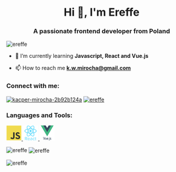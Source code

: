 <h1 align="center">Hi 👋, I'm Ereffe</h1>
<h3 align="center">A passionate frontend developer from Poland</h3>

<p align="left"> <img src="https://komarev.com/ghpvc/?username=ereffe&label=Profile%20views&color=0e75b6&style=flat" alt="ereffe" /> </p>

- 🌱 I’m currently learning **Javascript, React and Vue.js**

- 📫 How to reach me **k.w.mirocha@gmail.com**

<h3 align="left">Connect with me:</h3>
<p align="left">
<a href="https://linkedin.com/in/kacper-mirocha-2b92b124a" target="blank"><img align="center" src="https://raw.githubusercontent.com/rahuldkjain/github-profile-readme-generator/master/src/images/icons/Social/linked-in-alt.svg" alt="kacper-mirocha-2b92b124a" height="30" width="40" /></a>
<a href="https://www.leetcode.com/ereffe" target="blank"><img align="center" src="https://raw.githubusercontent.com/rahuldkjain/github-profile-readme-generator/master/src/images/icons/Social/leet-code.svg" alt="ereffe" height="30" width="40" /></a>
</p>

<h3 align="left">Languages and Tools:</h3>
<p align="left"> <a href="https://developer.mozilla.org/en-US/docs/Web/JavaScript" target="_blank" rel="noreferrer"> <img src="https://raw.githubusercontent.com/devicons/devicon/master/icons/javascript/javascript-original.svg" alt="javascript" width="40" height="40"/> </a> <a href="https://reactjs.org/" target="_blank" rel="noreferrer"> <img src="https://raw.githubusercontent.com/devicons/devicon/master/icons/react/react-original-wordmark.svg" alt="react" width="40" height="40"/> </a> <a href="https://vuejs.org/" target="_blank" rel="noreferrer"> <img src="https://raw.githubusercontent.com/devicons/devicon/master/icons/vuejs/vuejs-original-wordmark.svg" alt="vuejs" width="40" height="40"/> </a> </p>

<p><img align="left" src="https://github-readme-stats.vercel.app/api/top-langs?username=ereffe&show_icons=true&locale=en&layout=compact" alt="ereffe" /></p>

<p>&nbsp;<img align="center" src="https://github-readme-stats.vercel.app/api?username=ereffe&show_icons=true&locale=en" alt="ereffe" /></p>

<p><img align="center" src="https://github-readme-streak-stats.herokuapp.com/?user=ereffe&" alt="ereffe" /></p>
